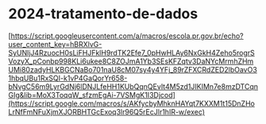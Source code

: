 # 2024-tratamento-de-dados

[https://script.googleusercontent.com/a/macros/escola.pr.gov.br/echo?user_content_key=hBRXlvG-SyUNljJ4RzuocH0sLiFHJFklH9rdTK2Efe7_0pHwHLAy6NxGkH4Zeho5rogrSVozyX_pConbp998KLi6ukee8C8ZOJmA1Yb3SEsKFZqtv3DaNYcMrmhZHmUMi80zadyHLKBGCNaBo701naU8cM07sy4y4YFj_89rZFXCRdZED2lbOavO31hbqUBu1RxSQI-k1vP4GaQorYr658-bNvgC56m9LyrGdNj6lDNJLfeHH1KUbQqnQEvIt4M5zd1JIKIMn7e8mzDTCqnGIg&lib=MoX3ToqqW_sfzmEgAi-7VSMgK1I3Djcod](https://script.google.com/macros/s/AKfycbyMhknHAYqt7KXXM1t15DnZHoLrNfFmNFuXjmXJORBHTGcExoq3lr96Q5rEcJlr1hIR-w/exec)
